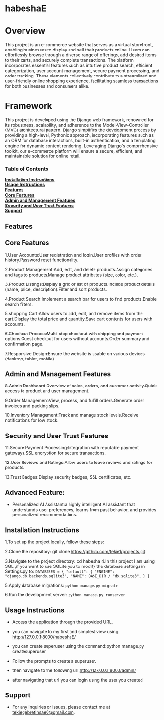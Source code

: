 # habeshaE

# Overview

This project is an e-commerce website that serves as a virtual storefront, enabling businesses to display and sell their products online. Users can effortlessly browse through a diverse range of offerings, add desired items to their carts, and securely complete transactions. The platform incorporates essential features such as intuitive product search, efficient categorization, user account management, secure payment processing, and order tracking. These elements collectively contribute to a streamlined and user-friendly online shopping experience, facilitating seamless transactions for both businesses and consumers alike.

# Framework

This project is developed using the Django web framework, renowned for its robustness, scalability, and adherence to the Model-View-Controller (MVC) architectural pattern. Django simplifies the development process by providing a high-level, Pythonic approach, incorporating features such as an ORM for database interactions, built-in authentication, and a templating engine for dynamic content rendering. Leveraging Django's comprehensive toolkit, our e-commerce platform will ensure a secure, efficient, and maintainable solution for online retail.

### Table of Contents

**[Installation Instructions](#installation-instructions)**<br>
**[Usage Instructions](#usage-instructions)**<br>
**[Features](#Features)**<br>
**[Core Features](#core-features)**<br>
**[Admin and Management Features](#admin-management-features)**<br>
**[Security and User Trust Features](#security-and-user-trust-features)**<br>
**[Support](#Support)**<br>

## Features

## Core Features

1.User Accounts:User registration and login.User profiles with order history.Password reset functionality.

2.Product Management:Add, edit, and delete products.Assign categories and tags to products.Manage product attributes (size, color, etc.).

3.Product Listings:Display a grid or list of products.Include product details (name, price, description).Filter and sort products.

4.Product Search:Implement a search bar for users to find products.Enable search filters.

5.shopping Cart:Allow users to add, edit, and remove items from the cart.Display the total price and quantity.Save cart contents for users with accounts.

6.Checkout Process:Multi-step checkout with shipping and payment options.Guest checkout for users without accounts.Order summary and confirmation page.

7.Responsive Design:Ensure the website is usable on various devices (desktop, tablet, mobile).

## Admin and Management Features

8.Admin Dashboard:Overview of sales, orders, and customer activity.Quick access to product and user management.

9.Order Management:View, process, and fulfill orders.Generate order invoices and packing slips.

10.Inventory Management:Track and manage stock levels.Receive notifications for low stock.

## Security and User Trust Features

11.Secure Payment Processing:Integration with reputable payment gateways.SSL encryption for secure transactions.

12.User Reviews and Ratings:Allow users to leave reviews and ratings for products.

13.Trust Badges:Display security badges, SSL certificates, etc.

## Advanced Feature:

- Personalized AI Assistant:a highly intelligent AI assistant that understands user preferences, learns from past behavior, and provides personalized recommendations.

## Installation Instructions

1.To set up the project locally, follow these steps:

2.Clone the repository: git clone https://github.com/tekie1/projects.git

3.Navigate to the project directory: cd habesha
4.In this project I am using SQL ,if you want to use SQLite you to modify the database settings in Settings.py to: `DATABASES = {
     "default": {
         "ENGINE": "django.db.backends.sqlite3",
         "NAME": BASE_DIR / "db.sqlite3",
     }
 }`

5.Apply database migrations: `python manage.py migrate`

6.Run the development server: `python manage.py runserver`

## Usage Instructions

- Access the application through the provided URL.

- you can navigate to my first and simplest view using http://127.0.0.1:8000/habeshaE/

- you can create superuser using the command:python manage.py createsuperuser

- Follow the prompts to create a superuser.

- then navigate to the following url:http://127.0.0.1:8000/admin/

- after navigating that url you can login using the user you created

## Support

- For any inquiries or issues, please contact me at tekiegebretinsae0@gmail.com.
